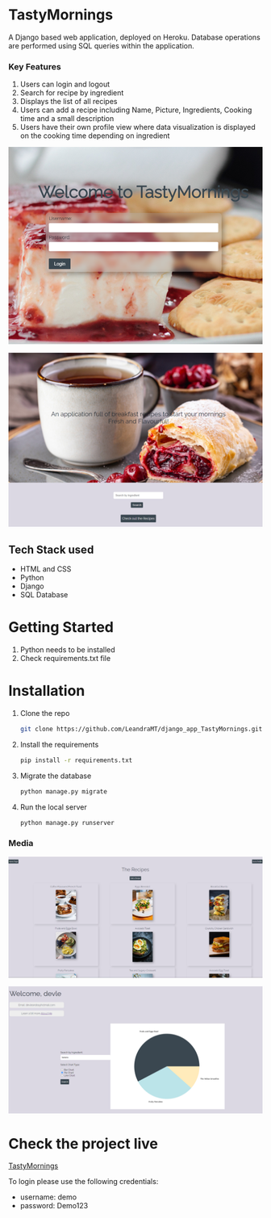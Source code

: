 # TastyMornings

A Django based web application, deployed on Heroku. Database operations are performed using SQL queries within the application.

### Key Features
1. Users can login and logout
2. Search for recipe by ingredient
3. Displays the list of all recipes
4. Users can add a recipe including Name, Picture, Ingredients, Cooking time and a small description
5. Users have their own profile view where data visualization is displayed on the cooking time depending on ingredient

<img 
  alt="Login page"
  src="media/screenshots/login_page.png"
/>

<img 
  alt="Home page"
  src="media/screenshots/home_page.png"
/>

## Tech Stack used
- HTML and CSS
- Python
- Django
- SQL Database

# Getting Started

1. Python needs to be installed
2. Check requirements.txt file

# Installation

1. Clone the repo
   ```sh
   git clone https://github.com/LeandraMT/django_app_TastyMornings.git
   ```
2. Install the requirements
   ```sh
   pip install -r requirements.txt
   ```
3. Migrate the database
   ```sh
   python manage.py migrate
   ```
3. Run the local server
   ```sh
   python manage.py runserver
   ```

### Media

<img 
    alt="Recipes List page"
    src="media/screenshots/recipes_page.png"
/>

<img 
    alt="Data visualization page"
    src="media/screenshots/graph_visualisation.png"
/>

# Check the project live
<a href="https://tastymornings-ae401e6582be.herokuapp.com/">TastyMornings</a>

To login please use the following credentials:
- username: demo
- password: Demo123